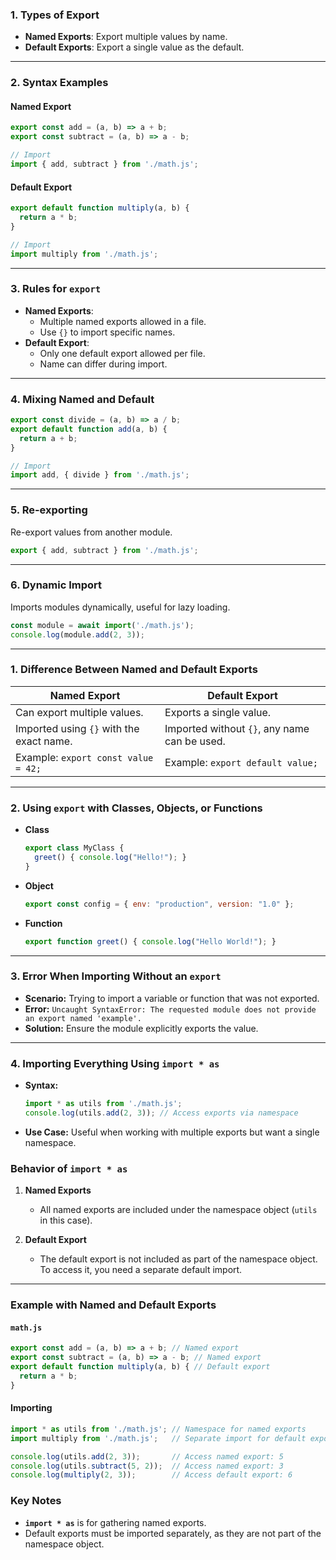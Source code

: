 
### **1. Types of Export**

- **Named Exports**: Export multiple values by name.
- **Default Exports**: Export a single value as the default.

---

### **2. Syntax Examples**

#### **Named Export**

```javascript
export const add = (a, b) => a + b;
export const subtract = (a, b) => a - b;

// Import
import { add, subtract } from './math.js';
```

#### **Default Export**

```javascript
export default function multiply(a, b) {
  return a * b;
}

// Import
import multiply from './math.js';
```

---

### **3. Rules for `export`**

- **Named Exports**:
    - Multiple named exports allowed in a file.
    - Use `{}` to import specific names.
- **Default Export**:
    - Only one default export allowed per file.
    - Name can differ during import.

---

### **4. Mixing Named and Default**

```javascript
export const divide = (a, b) => a / b;
export default function add(a, b) {
  return a + b;
}

// Import
import add, { divide } from './math.js';
```

---

### **5. Re-exporting**

Re-export values from another module.

```javascript
export { add, subtract } from './math.js';
```

---

### **6. Dynamic Import**

Imports modules dynamically, useful for lazy loading.

```javascript
const module = await import('./math.js');
console.log(module.add(2, 3));
```

---


### **1. Difference Between Named and Default Exports**

|**Named Export**|**Default Export**|
|---|---|
|Can export multiple values.|Exports a single value.|
|Imported using `{}` with the exact name.|Imported without `{}`, any name can be used.|
|Example: `export const value = 42;`|Example: `export default value;`|

---

### **2. Using `export` with Classes, Objects, or Functions**

- **Class**
    
    ```javascript
    export class MyClass {
      greet() { console.log("Hello!"); }
    }
    ```
    
- **Object**
    
    ```javascript
    export const config = { env: "production", version: "1.0" };
    ```
    
- **Function**
    
    ```javascript
    export function greet() { console.log("Hello World!"); }
    ```
    

---

### **3. Error When Importing Without an `export`**

- **Scenario:** Trying to import a variable or function that was not exported.
- **Error:** `Uncaught SyntaxError: The requested module does not provide an export named 'example'.`
- **Solution:** Ensure the module explicitly exports the value.

---

### **4. Importing Everything Using `import * as`**

- **Syntax:**
    
    ```javascript
    import * as utils from './math.js';
    console.log(utils.add(2, 3)); // Access exports via namespace
    ```
    
- **Use Case:** Useful when working with multiple exports but want a single namespace.

### **Behavior of `import * as`**

1. **Named Exports**
    
    - All named exports are included under the namespace object (`utils` in this case).
2. **Default Export**
    
    - The default export is not included as part of the namespace object. To access it, you need a separate default import.

---

### **Example with Named and Default Exports**

#### `math.js`

```javascript
export const add = (a, b) => a + b; // Named export
export const subtract = (a, b) => a - b; // Named export
export default function multiply(a, b) { // Default export
  return a * b;
}
```

#### Importing

```javascript
import * as utils from './math.js'; // Namespace for named exports
import multiply from './math.js';   // Separate import for default export

console.log(utils.add(2, 3));       // Access named export: 5
console.log(utils.subtract(5, 2));  // Access named export: 3
console.log(multiply(2, 3));        // Access default export: 6
```

### **Key Notes**

- **`import * as`** is for gathering named exports.
- Default exports must be imported separately, as they are not part of the namespace object.
